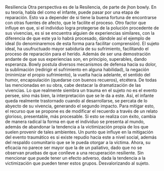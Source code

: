 Resiliencia
Otra perspectiva es de la Resilencia, de parte de jhon bowly. 
En su teoría, habla del como el infante, puede pasar por una etapa de reparación. Esto va a depender de si tiene la buena fortuna de encontrarse con otras fuentes de afecto, que le facilite el proceso. Otro factor que influye en que, si el individuo logra protegerse de la polución procedente de sus vivencias, es si se encuentra alguien de experiencias similares, con la diferencia de que este ya lo habrá procesado, dándole así el ejemplo de ideal (lo denominaremos de esta forma para facilitar comprensión). El sujeto ideal, ha usufructuado mayor sabiduría de su sufrimiento, facilitando el proceso de reparación para el herido. Además de ser una demostración andante de que sus experiencias son, en principio, superables, dando esperanza. Bowly postula diversos mecanismos de defensa hacia su dolor, la sublimación (redirigir el sufrimiento en alguna habilidad), la negación (minimizar el propio sufrimiento), la vuelta hacia adelante, el sentido del humor, encapsulación (quedarse con buenos recueros), etcétera. De todas las mencionadas en su obra, cabe destacar la dramatización de las vivencias.  Lo que realmente siembra un trauma en el sujeto no es el evento persee, sino más bien, la interpretación que se le da a este. Así, el infante queda realmente trastornado cuando al desarrollarse, se percata de lo abyecto de su vivencia, generando el segundo impacto. Para mitigar esto, el recurso que se propone es de modificar el recuerdo a través de un relato glorioso, presentable, más procesable. Si esto se realiza con éxito, cambia de manera radical la forma en que el individuo se presenta al mundo, además de abandonar la tendencia a la victimización propia de los que suelen provenir de tales ambientes. 
Un punto que influye en la mitigación del evento traumático es si existe repudio hacia este a nivel social, además del respaldo comunitario que se le pueda otorgar a la víctima. Ahora, su eficacia no parece ser mayor que la de un paliativo, dado que no se observan pruebas de que conlleve a una recuperación resiliente. Sin mencionar que puede tener un efecto adverso, dada la tendencia a la victimización que pueden tener estos grupos. Desvalorizando al sujeto.
